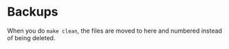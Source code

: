 # Backups

When you do `make clean`, the files are moved to here and numbered instead of being deleted.

